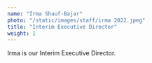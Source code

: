 ```yaml
---
name: "Irma Shauf-Bajar"
photo: "/static/images/staff/irma 2022.jpeg"
title: "Interim Executive Director"
weight: 1
---
```

Irma is our Interim Executive Director.